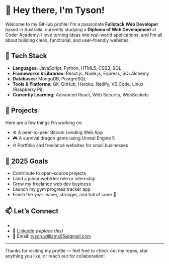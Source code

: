 # 👋 Hey there, I'm Tyson!

Welcome to my GitHub profile! I'm a passionate **Fullstack Web Developer** based in Australia, currently studying a **Diploma of Web Development** at Coder Academy. I love turning ideas into real-world applications, and I'm all about building clean, functional, and user-friendly websites.

## 🔧 Tech Stack
- **Languages:** JavaScript, Python, HTML5, CSS3, SQL
- **Frameworks & Libraries:** React.js, Node.js, Express, SQLAlchemy
- **Databases:** MongoDB, PostgreSQL
- **Tools & Platforms:** Git, GitHub, Heroku, Netlify, VS Code, Linux (Raspberry Pi)
- **Currently Learning:** Advanced React, Web Security, WebSockets

## 🚀 Projects
Here are a few things I’m working on:
- ⚙️ A peer-to-peer Bitcoin Lending Web App
- 🎮 A survival dragon game using Unreal Engine 5
- 🌐 Portfolio and freelance websites for small businesses

## 🎯 2025 Goals
- Contribute to open-source projects
- Land a junior web/dev role or internship
- Grow my freelance web dev business
- Launch my gym progress tracker app
- Finish the year leaner, stronger, and full of code 💪

## 📫 Let’s Connect
- 
- 💼 [LinkedIn](https://www.linkedin.com/in/tyson-williams-13273760) *(replace this)*
- 💌 Email: tyson.williams95@gmail.com

---

Thanks for visiting my profile — feel free to check out my repos, star anything you like, or reach out for collaboration!

<!--
**tysondev/tysondev** is a ✨ special ✨ repository because its `README.md` (this file) appears on your GitHub profile.
-->
